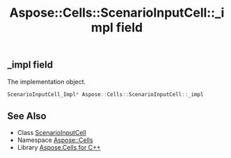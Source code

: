 ﻿---
title: Aspose::Cells::ScenarioInputCell::_impl field
linktitle: _impl
second_title: Aspose.Cells for C++ API Reference
description: 'Aspose::Cells::ScenarioInputCell::_impl field. The implementation object in C++.'
type: docs
weight: 1300
url: /cpp/aspose.cells/scenarioinputcell/_impl/
---
## _impl field


The implementation object.

```cpp
ScenarioInputCell_Impl* Aspose::Cells::ScenarioInputCell::_impl
```

## See Also

* Class [ScenarioInputCell](../)
* Namespace [Aspose::Cells](../../)
* Library [Aspose.Cells for C++](../../../)
